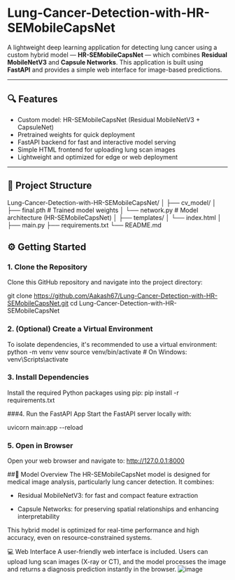# Lung-Cancer-Detection-with-HR-SEMobileCapsNet

A lightweight deep learning application for detecting lung cancer using a custom hybrid model — **HR-SEMobileCapsNet** — which combines **Residual MobileNetV3** and **Capsule Networks**. This application is built using **FastAPI** and provides a simple web interface for image-based predictions.

---

## 🔍 Features

- Custom model: HR-SEMobileCapsNet (Residual MobileNetV3 + CapsuleNet)
- Pretrained weights for quick deployment
- FastAPI backend for fast and interactive model serving
- Simple HTML frontend for uploading lung scan images
- Lightweight and optimized for edge or web deployment

---

## 📁 Project Structure
Lung-Cancer-Detection-with-HR-SEMobileCapsNet/
│
├── cv_model/
│ ├── final.pth # Trained model weights
│ └── network.py # Model architecture (HR-SEMobileCapsNet)
│
├── templates/
│ └── index.html 
│
├── main.py 
├── requirements.txt 
└── README.md 

## ⚙️ Getting Started

### 1. Clone the Repository
Clone this GitHub repository and navigate into the project directory:

git clone https://github.com/Aakash67/Lung-Cancer-Detection-with-HR-SEMobileCapsNet.git
cd Lung-Cancer-Detection-with-HR-SEMobileCapsNet

### 2. (Optional) Create a Virtual Environment
To isolate dependencies, it's recommended to use a virtual environment:
python -m venv venv
source venv/bin/activate  # On Windows: venv\Scripts\activate

### 3. Install Dependencies
Install the required Python packages using pip:
pip install -r requirements.txt

###4. Run the FastAPI App
Start the FastAPI server locally with:

uvicorn main:app --reload

### 5. Open in Browser
Open your web browser and navigate to: http://127.0.0.1:8000

##🧠 Model Overview
The HR-SEMobileCapsNet model is designed for medical image analysis, particularly lung cancer detection. It combines:

- Residual MobileNetV3: for fast and compact feature extraction

- Capsule Networks: for preserving spatial relationships and enhancing interpretability

This hybrid model is optimized for real-time performance and high accuracy, even on resource-constrained systems.

💻 Web Interface
A user-friendly web interface is included. Users can upload lung scan images (X-ray or CT), and the model processes the image and returns a diagnosis prediction instantly in the browser.
![image](https://github.com/user-attachments/assets/50627a2f-295b-4050-971a-f68b0f2ab72d)




